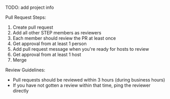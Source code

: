 TODO: add project info	

Pull Request Steps:	
1. Create pull request	
2. Add all other STEP members as reviewers	
3. Each member should review the PR at least once	
4. Get approval from at least 1 person	
5. Add pull request message when you're ready for hosts to review	
6. Get approval from at least 1 host	
7. Merge	

Review Guidelines:	
- Pull requests should be reviewed within 3 hours (during business hours)	
- If you have not gotten a review within that time, ping the reviewer directly
